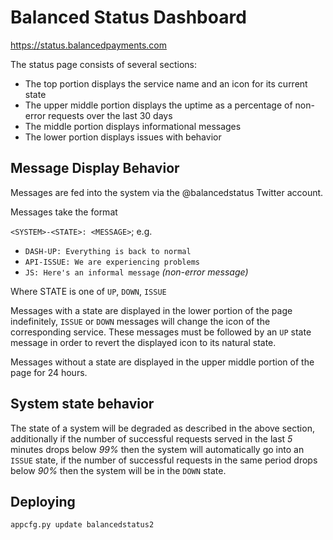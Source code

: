 # Balanced Status Dashboard

https://status.balancedpayments.com

The status page consists of several sections:

* The top portion displays the service name and an icon for its current state
* The upper middle portion displays the uptime as a percentage of non-error
  requests over the last 30 days
* The middle portion displays informational messages
* The lower portion displays issues with behavior

## Message Display Behavior

Messages are fed into the system via the @balancedstatus Twitter account. 

Messages take the format

`<SYSTEM>-<STATE>: <MESSAGE>`; e.g. 

* `DASH-UP: Everything is back to normal`
* `API-ISSUE: We are experiencing problems`
* `JS: Here's an informal message` _(non-error message)_

Where STATE is one of `UP`, `DOWN`, `ISSUE`

Messages with a state are displayed in the lower portion of the page
indefinitely, `ISSUE` or `DOWN` messages will change the icon of the
corresponding service. These messages must be followed by an `UP` state message
in order to revert the displayed icon to its natural state.

Messages without a state are displayed in the upper middle portion of the page
for 24 hours.

## System state behavior

The state of a system will be degraded as described in the above section,
additionally if the number of successful requests served in the last *5*
minutes drops below *99%* then the system will automatically go into an `ISSUE`
state, if the number of successful requests in the same period drops below
*90%* then the system will be in the `DOWN` state.


## Deploying

    appcfg.py update balancedstatus2
